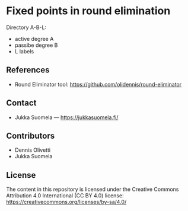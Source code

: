 # Fixed points in round elimination

Directory A-B-L:

- active degree A
- passibe degree B
- L labels


## References

- Round Eliminator tool: https://github.com/olidennis/round-eliminator


## Contact

- Jukka Suomela — https://jukkasuomela.fi/


## Contributors

- Dennis Olivetti
- Jukka Suomela


## License

The content in this repository is licensed under the Creative Commons
Attribution 4.0 International (CC BY 4.0) license:
https://creativecommons.org/licenses/by-sa/4.0/

